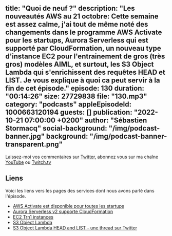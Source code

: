 title: "Quoi de neuf ?"
description: "Les nouveautés AWS au 21 octobre: Cette semaine est assez calme, j'ai tout de même noté des changements dans le programme AWS Activate pour les startups, Aurora Serverless qui est supporté par CloudFormation, un nouveau type d'instance EC2 pour l'entrainement de gros (très gros) modèles AIML, et surtout, les S3 Object Lambda qui s'enrichissent des requêtes HEAD et LIST. Je vous explique à quoi ca peut servir à la fin de cet épisode."
episode: 130
duration: "00:14:26"
size: 27729838
file: "130.mp3"
category: "podcasts"
appleEpisodeId: 1000663120194
guests: []
publication: "2022-10-21 07:00:00 +0200"
author: "Sébastien Stormacq"
social-background: "/img/podcast-banner.jpg"
background: "/img/podcast-banner-transparent.png"
---

Laissez-moi vos commentaires sur [Twitter](https://twitter.com/sebsto), abonnez vous sur ma chaîne [YouTube](https://www.youtube.com/sebsto) ou [Twitch.tv](https://www.twitch.tv/sebAWS)

## Liens

Voici les liens vers les pages des services dont nous avons parlé dans l'épisode.

- [AWS Activate est disponible pour toutes les startups](https://aws.amazon.com/about-aws/whats-new/2022/10/aws-activate-now-open-startups/)
- [Aurora Serverless v2 supporte CloudFormation](https://aws.amazon.com/about-aws/whats-new/2022/10/amazon-aurora-serverless-v2-supports-aws-cloudformation/)
- [EC2 Trn1 instances](https://aws.amazon.com/blogs/aws/amazon-ec2-trn1-instances-for-high-performance-model-training-are-now-available/)
- [S3 Object Lambda](https://aws.amazon.com/blogs/aws/introducing-amazon-s3-object-lambda-use-your-code-to-process-data-as-it-is-being-retrieved-from-s3/)
- [S3 Object Lambda HEAD and LIST - une thread sur Twitter](https://twitter.com/danilop/status/1577624362160627715)


